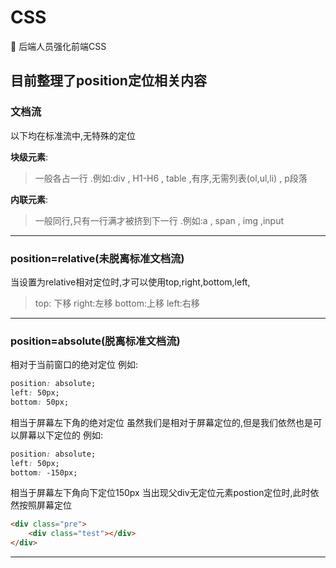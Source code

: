 # CSS
:balloon:  后端人员强化前端CSS

## 目前整理了position定位相关内容

### 文档流
 以下均在标准流中,无特殊的定位

**块级元素**: 
> 一般各占一行 .例如:div , H1-H6 , table ,有序,无需列表(ol,ul,li) , p段落

**内联元素**:
> 一般同行,只有一行满才被挤到下一行 .例如:a , span , img ,input

------

### position=relative(未脱离标准文档流)
当设置为relative相对定位时,才可以使用top,right,bottom,left,
> top: 下移   right:左移 bottom:上移 left:右移

------
### position=absolute(脱离标准文档流)
相对于当前窗口的绝对定位
例如: 
``` css
position: absolute;
left: 50px;
bottom: 50px;
```
相当于屏幕左下角的绝对定位
虽然我们是相对于屏幕定位的,但是我们依然也是可以屏幕以下定位的
例如:
``` css
position: absolute;
left: 50px;
bottom: -150px;
```
相当于屏幕左下角向下定位150px
当出现父div无定位元素postion定位时,此时依然按照屏幕定位
```html
<div class="pre">
    <div class="test"></div>
</div>
```
------

